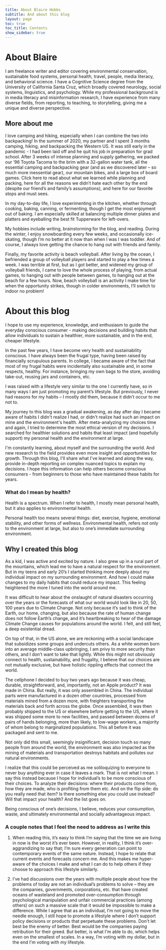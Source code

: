 ```yaml
---
title: About Blaire Hobbs
subtitle: And about this blog
layout: page
toc: true
toc_title: Contents
show_sidebar: true
---
```




# About Blaire

I am freelance writer and editor covering environmental conservation, sustainable food systems, personal health, travel, people, media literacy, and behavioral science. I have a Cognitive Science degree from the University of California Santa Cruz, which broadly covered neurology, social systems, linguistics, and psychology. While my professional background is in media literacy and misinformation research, I have experience from many diverse fields, from reporting, to teaching, to storytelling, giving me a unique and diverse perspective. 



## More about me

I love camping and hiking, especially when I can combine the two into backpacking! In the summer of 2020, my partner and I spent 3 months camping, hiking, and backpacking the Western US. It was still early in the pandemic - I had been laid off and he quit his job in preparation for grad school. After 3 weeks of intense planning and supply gathering, we packed our ‘96 Toyota Tacoma to the brim with a 32-gallon water tank, all the essential camping and backpacking gear (and as we discovered later – so much more inessential gear), our mountain bikes, and a large box of board games. Click here to read about what we learned while planning and packing, here for all the reasons we didn’t hate each other by the end (despite our friend’s and family’s assumptions), and here for our favorite stops and must sees.

In my day-to-day life, I love experimenting in the kitchen, whether through cooking, baking, canning, or fermenting, though I get the most enjoyment out of baking. I am especially skilled at balancing multiple dinner plates and platters and eyeballing the best fit Tupperware for left-overs.

My hobbies include writing, brainstorming for the blog, and reading. During the winter, I enjoy snowboarding every few weeks, and occasionally ice-skating, though I’m no better at it now than when I was I was toddler. And of course, I always love getting the chance to hang out with friends and family.

Finally, my favorite activity is beach volleyball. After living by the ocean, I befriended a group of volleyball players and started to play a few times a week. I was terrible at first, but as I got better, and widened my group of volleyball friends, I came to love the whole process of playing, from actual games, to hanging out with people between games, to hanging out at the beach for a few hours. Now, beach volleyball is an activity I make time for when the opportunity strikes, though in colder environments, I’ll switch to indoor no problem!



 

# About this blog

I hope to use my experience, knowledge, and enthusiasm to guide the everyday conscious consumer - making decisions and building habits that allow individuals to sustain a healthier, more sustainable, and in the end, cheaper lifestyle.

In the past few years, I have become very health and sustainability conscious. I have always been the frugal type, having been raised by financially scrupulous parents. In college, I became aware of the fact that most of my frugal habits were incidentally also sustainable and, in some respects, healthy. For instance, bringing my own bags to the store, avoiding take-out, reusing jars and containers, etc. 

I was raised with a lifestyle very similar to the one I currently have, so in many ways I am just promoting my parent’s lifestyle. But previously, I never had reasons for my habits – I mostly did them, because it didn’t occur to me not to.

My journey to this blog was a gradual awakening, as day after day I became aware of habits I didn't realize I had, or didn't realize had such an impact on mine and the environment's health. After meta-analyzing my choices time and again, I tried to determine the most ethical version of my decisions. I searched for healthier solutions and habits that least impact (and hopefully support) my personal health and the environment at large. 

I'm constantly learning, about myself and the surrounding the world. And new research to the field provides even more insight and opportunities for growth. Through this blog, I'll share what I've learned and along the way, provide in-depth reporting on complex nuanced topics to explain my decisions. I hope this information can help others become conscious consumers - from beginners to those who have maintained these habits for years.



### What do I mean by health?

Health is a spectrum. When I refer to health, I mostly mean personal health, but it also applies to environmental health.

Personal health too means several things: diet, exercise, hygiene, emotional stability, and other forms of wellness. Environmental health, refers not only to the environment at large, but also to one’s immediate surrounding environment.

 

 

## Why I created this blog

As a kid, I was active and excited by nature. I also grew up in a rural part of the mountains, which lead me to have a natural respect for the environment. But in my teens and early 20’s I started thinking more deeply about my individual impact on my surrounding environment. And how I could make changes to my daily habits that could reduce my impact. This feeling heightened the more I tuned into the world around me.

It was difficult to hear about the onslaught of natural disasters occurring over the years or the forecasts of what our world would look like in 20, 50, 100 years due to Climate Change. Not only because it’s sad to think of the Earth, our home, changing, but also because the rate of human change does not follow Earth’s change, and it’s heartbreaking to hear of the damage Climate Change causes for populations around the world. I felt, and still feel, a deep existential dread.

On top of that, in the US alone, we are reckoning with a social landscape that subsidizes some groups and undercuts others. As a white women born into an average middle-class upbringing, I am privy to more security than others, and I don’t want to take that lightly. While this might not obviously connect to health, sustainability, and frugality, I believe that our choices are not mutually exclusive, but have holistic rippling effects that connect the world. 

The cellphone I decided to buy two years ago because it was cheap, durable, straightforward, and, importantly, not an Apple product? It was made in China. But really, it was only assembled in China. The individual parts were manufactured in a dozen other countries, processed from materials mined from a dozen more, with freighters transporting the materials back and forth across the globe. Once assembled, it was then probably shipped to the US or elsewhere before getting to the US, where it was shipped some more to new facilities, and passed between dozens of pairs of hands belonging, more than likely, to low-wage workers, a majority of whom belong to marginalized populations. This all before it was packaged and sent to me. 

Not only did this small, seemingly insignificant, decision touch so many people from around the world, the environment was also impacted as the mining of materials and transportation destroys habitats and pollutes our natural environments.

I realize that this could be perceived as me soliloquizing to everyone to never buy anything ever in case it leaves a mark. That is not what I mean. I say this instead because I hope for individual’s to be more conscious of their choices. To analyze their decisions: where their products come from, how they are made, who is profiting from them etc. And on the flip side: do you really need that item? Is there something else you could use instead? Will that impact your health? And the list goes on.

Being conscious of one’s decisions, I believe, reduces your consumption, waste, and ultimately environmental and socially advantageous impact.

 

### A couple notes that I feel the need to address as I write this

1. When reading this, it’s easy to think I’m saying that the time we are living in now is the worst it’s ever been. However, in reality, I think it’s over-aggrandizing to say that; I’m sure every generation can point to contemporary events of the same nature. Instead, I hope to relate that current events and forecasts concern me. And this makes me hyper-aware of the choices I make and what I can do to help others if they choose to approach this lifestyle similarly. 

2. I’ve had discussions over the years with multiple people about how the problems of today are not an individual’s problems to solve – they are the companies, governments, corporations, etc. that have created oceans of wasteland and promoted over-consumption through psychological manipulation and unfair commercial practices (among others) on such a massive scale that it would be impossible to make a difference. While I agree that as an individual, I’m not going to move the needle enough, I still hope to promote a lifestyle where I don’t support policy decisions or products that perpetuate these problems. Don't let best be the enemy of better. Best would be the companies paying retribution for their greed. But better, is what I'm able to do, which helps even on the smallest of scales. In a way, I’m voting with my dollar, but in the end I'm voting with my lifestyle. 